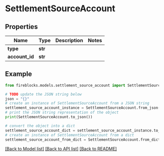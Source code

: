 # SettlementSourceAccount


## Properties

Name | Type | Description | Notes
------------ | ------------- | ------------- | -------------
**type** | **str** |  | 
**account_id** | **str** |  | 

## Example

```python
from fireblocks.models.settlement_source_account import SettlementSourceAccount

# TODO update the JSON string below
json = "{}"
# create an instance of SettlementSourceAccount from a JSON string
settlement_source_account_instance = SettlementSourceAccount.from_json(json)
# print the JSON string representation of the object
print(SettlementSourceAccount.to_json())

# convert the object into a dict
settlement_source_account_dict = settlement_source_account_instance.to_dict()
# create an instance of SettlementSourceAccount from a dict
settlement_source_account_from_dict = SettlementSourceAccount.from_dict(settlement_source_account_dict)
```
[[Back to Model list]](../README.md#documentation-for-models) [[Back to API list]](../README.md#documentation-for-api-endpoints) [[Back to README]](../README.md)


